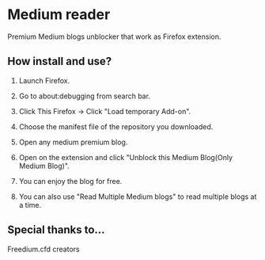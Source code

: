 # Medium reader

Premium Medium blogs unblocker that work as Firefox extension. 


## How install and use?
1. Launch Firefox.

2. Go to about:debugging from search bar.

3. Click This Firefox -> Click "Load temporary Add-on".

4. Choose the manifest file of the repository you downloaded.

5. Open any medium premium blog. 

6. Open on the extension and click "Unblock this Medium Blog(Only Medium Blog)". 

7. You can enjoy the blog for free.

8. You can also use "Read Multiple Medium blogs" to read multiple blogs at a time. 


## Special thanks to...
Freedium.cfd creators
